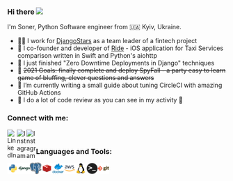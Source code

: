 ### Hi there <img src="https://media.giphy.com/media/hvRJCLFzcasrR4ia7z/giphy.gif" width="25px"></a> 
I'm Soner, Python Software engineer from 🇺🇦 Kyiv, Ukraine. 

- 👨‍💼 I work for [DjangoStars](https://djangostars.com) as a team leader of a fintech project
- 🚕 I co-founder and developer of [Ride](https://ridein.app) - iOS application for Taxi Services comparison written in Swift and Python's aiohttp
- 🔭 I just finished "Zero Downtime Deployments in Django" techniques
- 🚀 ~~2021 Goals: finally complete and deploy SpyFall - a party easy to learn game of bluffing, clever questions and answers~~
- 🌱 I’m currently writing a small guide about tuning CircleCI with amazing GitHub Actions
- 👀 I do a lot of code review as you can see in my activity 🤣

### Connect with me:

[<img align="left" alt="LinkedIn" width="22px" src="https://cdn.jsdelivr.net/npm/simple-icons@v3/icons/linkedin.svg" />][linkedin]
[<img align="left" alt="Instagram" width="22px" src="https://cdn.jsdelivr.net/npm/simple-icons@v3/icons/instagram.svg" />][instagram]
[<img align="left" alt="Instagram" width="22px" src="https://cdn.jsdelivr.net/npm/simple-icons@v3/icons/gmail.svg" />][gmail]

<br />

### Languages and Tools:
[<img align="left" alt="Python" width="26px" src="https://raw.githubusercontent.com/github/explore/80688e429a7d4ef2fca1e82350fe8e3517d3494d/topics/python/python.png" />][python]
[<img align="left" alt="Django" width="26px" src="https://raw.githubusercontent.com/github/explore/80688e429a7d4ef2fca1e82350fe8e3517d3494d/topics/django/django.png" />][django]
[<img align="left" alt="PostgreSQL" width="26px" src="https://raw.githubusercontent.com/github/explore/80688e429a7d4ef2fca1e82350fe8e3517d3494d/topics/postgresql/postgresql.png" />][postgresql]
[<img align="left" alt="Redis" width="26px" src="https://raw.githubusercontent.com/github/explore/80688e429a7d4ef2fca1e82350fe8e3517d3494d/topics/redis/redis.png" />][redis]
[<img align="left" alt="Docker" width="26px" src="https://raw.githubusercontent.com/github/explore/80688e429a7d4ef2fca1e82350fe8e3517d3494d/topics/docker/docker.png" />][docker]
[<img align="left" alt="AWS" width="26px" src="https://raw.githubusercontent.com/github/explore/80688e429a7d4ef2fca1e82350fe8e3517d3494d/topics/aws/aws.png" />][aws]
[<img align="left" alt="Linux" width="26px" src="https://raw.githubusercontent.com/github/explore/80688e429a7d4ef2fca1e82350fe8e3517d3494d/topics/linux/linux.png" />][linux]
[<img align="left" alt="Terminal" width="26px" src="https://raw.githubusercontent.com/github/explore/80688e429a7d4ef2fca1e82350fe8e3517d3494d/topics/terminal/terminal.png" />][terminal]
[<img align="left" alt="Git" width="26px" src="https://raw.githubusercontent.com/github/explore/80688e429a7d4ef2fca1e82350fe8e3517d3494d/topics/git/git.png" />][git]

[linkedin]: https://www.linkedin.com/in/soner-ayberk-030ab6b6
[instagram]: https://www.instagram.com/somer_byy/
[gmail]: mailto:soner.ayberk@gmail.com
[python]: https://www.python.org
[django]: https://www.djangoproject.com
[postgresql]: https://www.postgresql.org
[redis]: https://redis.io
[docker]: https://www.docker.com
[aws]: https://aws.amazon.com
[linux]: https://www.kernel.org
[terminal]: https://iterm2.com
[git]: https://git-scm.com

